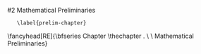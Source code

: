 #2 Mathematical Preliminaries

       \label{prelim-chapter}
\fancyhead[RE]{\bfseries Chapter \thechapter . \ \ Mathematical 
                 Preliminaries}

